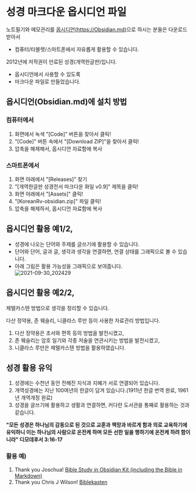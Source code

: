 # 성경 마크다운 옵시디언 파일
노트필기와 메모관리를 [옵시디언(https://Obsidian.md)](https://Obsidian.md)으로 하시는 분들은 다운로드받아서 
- 컴퓨터/타블렛/스마트폰에서 자유롭게 활용할 수 있습니다. 

2012년에 저작권이 만료된 성경(개역한글판)입니다.  
- 옵시디언에서 사용할 수 있도록 
- 마크다운 파일로 만들었습니다.

## 옵시디언(Obsidian.md)에 설치 방법
### 컴퓨터에서 
1. 화면에서 녹색 "[Code]" 버튼을 찾아서 클릭!
2. "[Code]" 버튼 속에서 "[Download ZIP]"을 찾아서 클릭!
3. 압축을 해제해서, 옵시디언 자료함에 복사

### 스마트폰에서
1. 화면 아래에서 "[Releases]" 찾기
2. "[개역한글판 성경전서 마크다운 화일 v0.9]" 제목을 클릭!
3. 화면 아래에서 "[Assets]" 클릭!
4. "[KoreanRv-obsidian.zip]" 파일 클릭!
5. 압축을 해제하서, 옵시디언 자료함에 복사

## 옵시디언 활용 예1/2, 
- 성경에 나오는 단어와 주제를 글쓰기에 활용할 수 있습니다.
- 단어와 단어, 글과 글, 생각과 생각을 연결하면, 연결 상태를 그래픽으로 볼 수 있습니다.
- 아래 그림은 활용 가능성을 그래픽으로 보여줍니다.    
![2021-09-30_202429](https://user-images.githubusercontent.com/91647320/135409730-584e530d-6d29-4fb1-8815-333978e20188.jpg)

## 옵시디언 활용 예2/2,
제텔카스텐 방법으로 생각을 정리할 수 있습니다. 

다산 정약용, 존 웨슬리, 니클라스 루만 등이 사용한 자료관리 방법입니다. 
1. 다산 정약용은 초서와 편목 등의 방법을 발전시켰고, 
2. 존 웨슬리는 암호 일기와 각종 저술을 연관시키는 방법을 발전시켰고,
3. 니클라스 루만은 제텔카스텐 방법을 활용하였습니다. 

## 성경 활용 유익
1. 성경에는 수천년 동안 전해진 지식과 지혜가 서로 연결되어 있습니다.
2. 개역성경에는 지난 100여년의 한글이 담겨 있습니다.(1911년 한글 번역 완료, 1961년 개역개정 완료) 
4. 성경을 글쓰기에 활용하고 생활과 연결하면, 커다란 도서관을 통째로 활용하는 것과 같습니다.

**"모든 성경은 하나님의 감동으로 된 것으로 교훈과 책망과 바르게 함과 의로 교육하기에 유익하니 이는 하나님의 사람으로 온전케 하며 모든 선한 일을 행하기에 온전케 하려 함이니라"
디모데후서 3:16-17**

### 활용 예)
1. Thank you Joschua! [Bible Study in Obsidian Kit (including the Bible in Markdown)](https://forum.obsidian.md/t/bible-study-in-obsidian-kit-including-the-bible-in-markdown/12503)
2. Thank you Chris J Wilson! [Biblekasten](https://www.youtube.com/playlist?list=PLykefMsqC1neImu5aISN9ByTOKLaXgigk)
